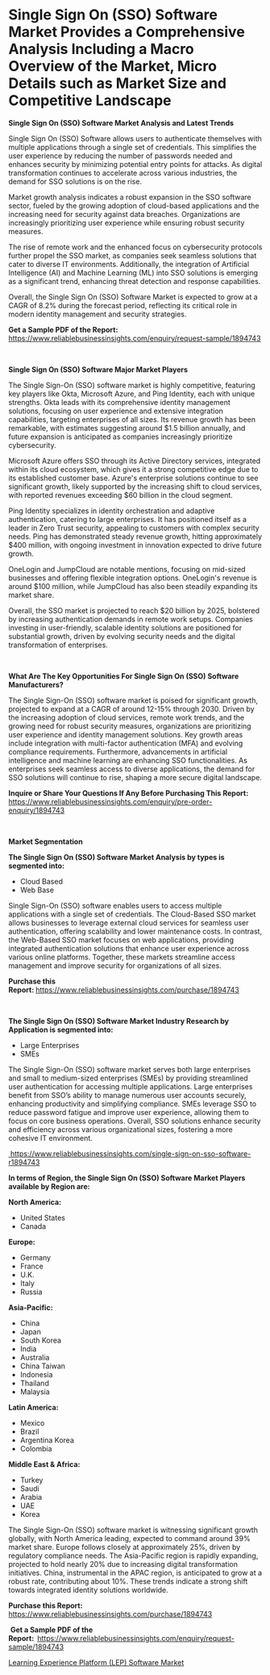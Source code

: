 <p><h1>Single Sign On (SSO) Software Market Provides a Comprehensive Analysis Including a Macro Overview of the Market, Micro Details such as Market Size and Competitive Landscape</h1></p><p><strong>Single Sign On (SSO) Software Market Analysis and Latest Trends</strong></p>
<p><p>Single Sign On (SSO) Software allows users to authenticate themselves with multiple applications through a single set of credentials. This simplifies the user experience by reducing the number of passwords needed and enhances security by minimizing potential entry points for attacks. As digital transformation continues to accelerate across various industries, the demand for SSO solutions is on the rise. </p><p>Market growth analysis indicates a robust expansion in the SSO software sector, fueled by the growing adoption of cloud-based applications and the increasing need for security against data breaches. Organizations are increasingly prioritizing user experience while ensuring robust security measures. </p><p>The rise of remote work and the enhanced focus on cybersecurity protocols further propel the SSO market, as companies seek seamless solutions that cater to diverse IT environments. Additionally, the integration of Artificial Intelligence (AI) and Machine Learning (ML) into SSO solutions is emerging as a significant trend, enhancing threat detection and response capabilities. </p><p>Overall, the Single Sign On (SSO) Software Market is expected to grow at a CAGR of 8.2% during the forecast period, reflecting its critical role in modern identity management and security strategies.</p></p>
<p><strong>Get a Sample PDF of the Report:&nbsp;</strong> <a href="https://www.reliablebusinessinsights.com/enquiry/request-sample/1894743?utm_campaign=3256&utm_medium=2&utm_source=Github&utm_content=ia&utm_term=28032025&utm_id=single-sign-on-sso-software">https://www.reliablebusinessinsights.com/enquiry/request-sample/1894743</a></p>
<p>&nbsp;</p>
<p><strong>Single Sign On (SSO) Software Major Market Players</strong></p>
<p><p>The Single Sign-On (SSO) software market is highly competitive, featuring key players like Okta, Microsoft Azure, and Ping Identity, each with unique strengths. Okta leads with its comprehensive identity management solutions, focusing on user experience and extensive integration capabilities, targeting enterprises of all sizes. Its revenue growth has been remarkable, with estimates suggesting around $1.5 billion annually, and future expansion is anticipated as companies increasingly prioritize cybersecurity.</p><p>Microsoft Azure offers SSO through its Active Directory services, integrated within its cloud ecosystem, which gives it a strong competitive edge due to its established customer base. Azure's enterprise solutions continue to see significant growth, likely supported by the increasing shift to cloud services, with reported revenues exceeding $60 billion in the cloud segment.</p><p>Ping Identity specializes in identity orchestration and adaptive authentication, catering to large enterprises. It has positioned itself as a leader in Zero Trust security, appealing to customers with complex security needs. Ping has demonstrated steady revenue growth, hitting approximately $400 million, with ongoing investment in innovation expected to drive future growth.</p><p>OneLogin and JumpCloud are notable mentions, focusing on mid-sized businesses and offering flexible integration options. OneLogin's revenue is around $100 million, while JumpCloud has also been steadily expanding its market share.</p><p>Overall, the SSO market is projected to reach $20 billion by 2025, bolstered by increasing authentication demands in remote work setups. Companies investing in user-friendly, scalable identity solutions are positioned for substantial growth, driven by evolving security needs and the digital transformation of enterprises.</p></p>
<p>&nbsp;</p>
<p><strong>What Are The Key Opportunities For Single Sign On (SSO) Software Manufacturers?</strong></p>
<p><p>The Single Sign-On (SSO) software market is poised for significant growth, projected to expand at a CAGR of around 12-15% through 2030. Driven by the increasing adoption of cloud services, remote work trends, and the growing need for robust security measures, organizations are prioritizing user experience and identity management solutions. Key growth areas include integration with multi-factor authentication (MFA) and evolving compliance requirements. Furthermore, advancements in artificial intelligence and machine learning are enhancing SSO functionalities. As enterprises seek seamless access to diverse applications, the demand for SSO solutions will continue to rise, shaping a more secure digital landscape.</p></p>
<p><strong>Inquire or Share Your Questions If Any Before Purchasing This Report:</strong> <a href="https://www.reliablebusinessinsights.com/enquiry/pre-order-enquiry/1894743?utm_campaign=3256&utm_medium=2&utm_source=Github&utm_content=ia&utm_term=28032025&utm_id=single-sign-on-sso-software">https://www.reliablebusinessinsights.com/enquiry/pre-order-enquiry/1894743</a></p>
<p>&nbsp;</p>
<p><strong>Market Segmentation</strong></p>
<p><strong>The Single Sign On (SSO) Software Market Analysis by types is segmented into:</strong></p>
<p><ul><li>Cloud Based</li><li>Web Base</li></ul></p>
<p><p>Single Sign-On (SSO) software enables users to access multiple applications with a single set of credentials. The Cloud-Based SSO market allows businesses to leverage external cloud services for seamless user authentication, offering scalability and lower maintenance costs. In contrast, the Web-Based SSO market focuses on web applications, providing integrated authentication solutions that enhance user experience across various online platforms. Together, these markets streamline access management and improve security for organizations of all sizes.</p></p>
<p><strong>Purchase this Report:&nbsp;</strong><a href="https://www.reliablebusinessinsights.com/purchase/1894743?utm_campaign=3256&utm_medium=2&utm_source=Github&utm_content=ia&utm_term=28032025&utm_id=single-sign-on-sso-software">https://www.reliablebusinessinsights.com/purchase/1894743</a></p>
<p>&nbsp;</p>
<p><strong>The Single Sign On (SSO) Software Market Industry Research by Application is segmented into:</strong></p>
<p><ul><li>Large Enterprises</li><li>SMEs</li></ul></p>
<p><p>The Single Sign-On (SSO) software market serves both large enterprises and small to medium-sized enterprises (SMEs) by providing streamlined user authentication for accessing multiple applications. Large enterprises benefit from SSO’s ability to manage numerous user accounts securely, enhancing productivity and simplifying compliance. SMEs leverage SSO to reduce password fatigue and improve user experience, allowing them to focus on core business operations. Overall, SSO solutions enhance security and efficiency across various organizational sizes, fostering a more cohesive IT environment.</p></p>
<p><a href="https://www.reliablebusinessinsights.com/single-sign-on-sso-software-r1894743?utm_campaign=3256&utm_medium=2&utm_source=Github&utm_content=ia&utm_term=28032025&utm_id=single-sign-on-sso-software">&nbsp;https://www.reliablebusinessinsights.com/single-sign-on-sso-software-r1894743</a></p>
<p><strong>In terms of Region, the Single Sign On (SSO) Software Market Players available by Region are:</strong></p>
<p>
    <p> <strong> North America: </strong>
        <ul>
            <li>United States</li>
            <li>Canada</li>
        </ul>
        </p> 
    <p> <strong> Europe: </strong>
        <ul>
            <li>Germany</li>
            <li>France</li>
            <li>U.K.</li>
            <li>Italy</li>
            <li>Russia</li>
        </ul>
        </p> 
    <p> <strong> Asia-Pacific: </strong>
        <ul>
            <li>China</li>
            <li>Japan</li>
            <li>South Korea</li>
            <li>India</li>
            <li>Australia</li>
            <li>China Taiwan</li>
            <li>Indonesia</li>
            <li>Thailand</li>
            <li>Malaysia</li>
        </ul>
        </p> 
    <p> <strong> Latin America: </strong>
        <ul>
            <li>Mexico</li>
            <li>Brazil</li>
            <li>Argentina Korea</li>
            <li>Colombia</li>
        </ul>
        </p> 
    <p> <strong> Middle East & Africa: </strong>
        <ul>
            <li>Turkey</li>
            <li>Saudi</li>
            <li>Arabia</li>
            <li>UAE</li>
            <li>Korea</li>
        </ul>
    </p>
    </p>
<p><p>The Single Sign-On (SSO) software market is witnessing significant growth globally, with North America leading, expected to command around 39% market share. Europe follows closely at approximately 25%, driven by regulatory compliance needs. The Asia-Pacific region is rapidly expanding, projected to hold nearly 20% due to increasing digital transformation initiatives. China, instrumental in the APAC region, is anticipated to grow at a robust rate, contributing about 10%. These trends indicate a strong shift towards integrated identity solutions worldwide.</p></p>
<p><strong>Purchase this Report: </strong><a href="https://www.reliablebusinessinsights.com/purchase/1894743?utm_campaign=3256&utm_medium=2&utm_source=Github&utm_content=ia&utm_term=28032025&utm_id=single-sign-on-sso-software">https://www.reliablebusinessinsights.com/purchase/1894743</a></p>
<p>&nbsp;<strong>Get a Sample PDF of the Report:&nbsp;&nbsp;</strong><a href="https://www.reliablebusinessinsights.com/enquiry/request-sample/1894743?utm_campaign=3256&utm_medium=2&utm_source=Github&utm_content=ia&utm_term=28032025&utm_id=single-sign-on-sso-software">https://www.reliablebusinessinsights.com/enquiry/request-sample/1894743</a></p>
<p><strong></strong></p>
<p><p><a href="https://github.com/lestymbango/Market-Research-Report-List-1/blob/main/learning-experience-platform-lep-software-market.md?utm_campaign=3256&utm_medium=2&utm_source=Github&utm_content=ia&utm_term=28032025&utm_id=single-sign-on-sso-software">Learning Experience Platform (LEP) Software Market</a></p></p>